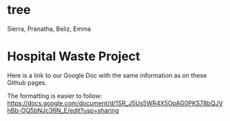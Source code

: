 # tree
Sierra, Pranatha, Beliz, Emma

# Hospital Waste Project

Here is a link to our Google Doc with the same information as on these Github pages.

The formatting is easier to follow:
https://docs.google.com/document/d/1SR_J5Us5WR4X5OpAG0PKS78bQJVhBb-OQ5bNJc36N_E/edit?usp=sharing
